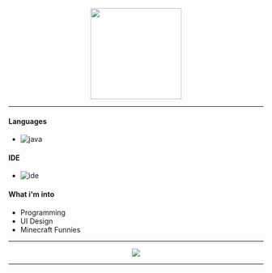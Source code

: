 <p align="center">
    <img height="180em" src="https://github-readme-stats.vercel.app/api?username=crxel&show_icons=true&theme=monokai&include_all_commits=true&count_private=true"/>
</p>

---
#### Languages
- ![java](https://img.shields.io/badge/-Python-F50069?style=flat-square&logo=python)

#### IDE
- ![ide](https://img.shields.io/badge/-Intellij_Idea-F50069?style=flat-square&logo=intellij-idea)

#### What i'm into
- Programming
- UI Design
- Minecraft Funnies
---

<p align="center">
    <a href="https://discord.gg/MAWSTv3PRK"><img src="https://img.shields.io/badge/-crxelty_9999-F50069?style=flat-square&logo=discord"/></a>
</p>

---
